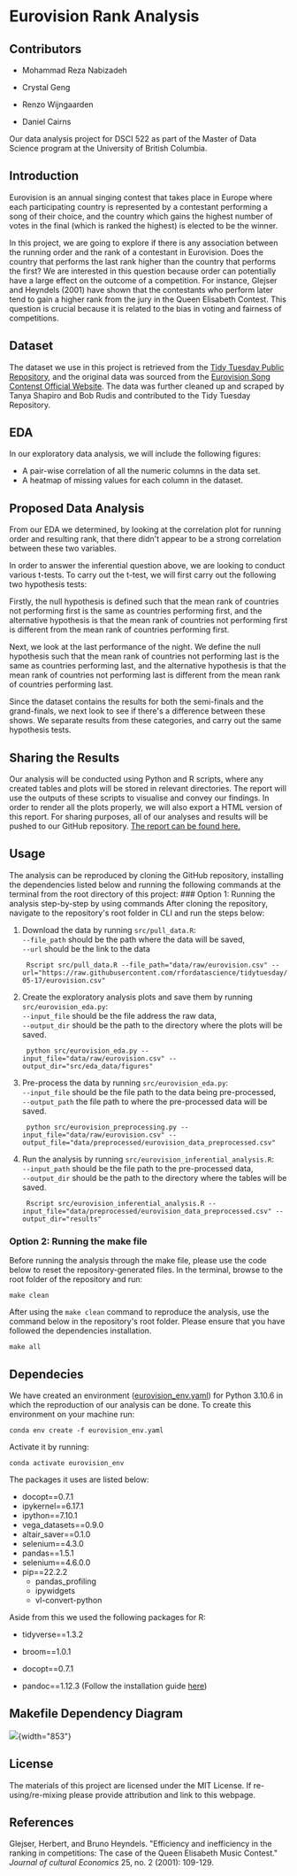 # Eurovision Rank Analysis

## Contributors

-   Mohammad Reza Nabizadeh

-   Crystal Geng

-   Renzo Wijngaarden

-   Daniel Cairns

Our data analysis project for DSCI 522 as part of the Master of Data Science program at the University of British Columbia.

## Introduction

Eurovision is an annual singing contest that takes place in Europe where each participating country is represented by a contestant performing a song of their choice, and the country which gains the highest number of votes in the final (which is ranked the highest) is elected to be the winner.

In this project, we are going to explore if there is any association between the running order and the rank of a contestant in Eurovision. Does the country that performs the last rank higher than the country that performs the first? We are interested in this question because order can potentially have a large effect on the outcome of a competition. For instance, Glejser and Heyndels (2001) have shown that the contestants who perform later tend to gain a higher rank from the jury in the Queen Elisabeth Contest. This question is crucial because it is related to the bias in voting and fairness of competitions.

## Dataset

The dataset we use in this project is retrieved from the [Tidy Tuesday Public Repository](https://github.com/rfordatascience/tidytuesday/tree/master/data/2022/2022-05-17), and the original data was sourced from the [Eurovision Song Contenst Official Website](https://eurovision.tv/). The data was further cleaned up and scraped by Tanya Shapiro and Bob Rudis and contributed to the Tidy Tuesday Repository.

## EDA

In our exploratory data analysis, we will include the following figures:

-   A pair-wise correlation of all the numeric columns in the data set.
-   A heatmap of missing values for each column in the dataset.

## Proposed Data Analysis

From our EDA we determined, by looking at the correlation plot for running order and resulting rank, that there didn't appear to be a strong correlation between these two variables.

In order to answer the inferential question above, we are looking to conduct various t-tests. To carry out the t-test, we will first carry out the following two hypothesis tests:

Firstly, the null hypothesis is defined such that the mean rank of countries not performing first is the same as countries performing first, and the alternative hypothesis is that the mean rank of countries not performing first is different from the mean rank of countries performing first.

Next, we look at the last performance of the night. We define the null hypothesis such that the mean rank of countries not performing last is the same as countries performing last, and the alternative hypothesis is that the mean rank of countries not performing last is different from the mean rank of countries performing last.

Since the dataset contains the results for both the semi-finals and the grand-finals, we next look to see if there's a difference between these shows. We separate results from these categories, and carry out the same hypothesis tests.

## Sharing the Results

Our analysis will be conducted using Python and R scripts, where any created tables and plots will be stored in relevant directories. The report will use the outputs of these scripts to visualise and convey our findings. In order to render all the plots properly, we will also export a HTML version of this report. For sharing purposes, all of our analyses and results will be pushed to our GitHub repository. [The report can be found here.](https://ubc-mds.github.io/eurovision_contest_rank_analysis/doc/report.html)

## Usage

The analysis can be reproduced by cloning the GitHub repository, installing the dependencies listed below and running the following commands at the terminal from the root directory of this project: \### Option 1: Running the analysis step-by-step by using commands After cloning the repository, navigate to the repository's root folder in CLI and run the steps below:

1.  Download the data by running `src/pull_data.R`:\
    `--file_path` should be the path where the data will be saved,\
    `--url` should be the link to the data

         Rscript src/pull_data.R --file_path="data/raw/eurovision.csv" --url="https://raw.githubusercontent.com/rfordatascience/tidytuesday/master/data/2022/2022-05-17/eurovision.csv"

2.  Create the exploratory analysis plots and save them by running `src/eurovision_eda.py`:\
    `--input_file` should be the file address the raw data,\
    `--output_dir` should be the path to the directory where the plots will be saved.

         python src/eurovision_eda.py --input_file="data/raw/eurovision.csv" --output_dir="src/eda_data/figures"

3.  Pre-process the data by running `src/eurovision_eda.py`:\
    `--input_file` should be the file path to the data being pre-processed,\
    `--output_path` the file path to where the pre-processed data will be saved.

         python src/eurovision_preprocessing.py --input_file="data/raw/eurovision.csv" --output_file="data/preprocessed/eurovision_data_preprocessed.csv"

4.  Run the analysis by running `src/eurovision_inferential_analysis.R`:\
    `--input_path` should be the file path to the pre-processed data,\
    `--output_dir` should be the path to the directory where the tables will be saved.

         Rscript src/eurovision_inferential_analysis.R --input_file="data/preprocessed/eurovision_data_preprocessed.csv" --output_dir="results"

### Option 2: Running the make file

Before running the analysis through the make file, please use the code below to reset the repository-generated files. In the terminal, browse to the root folder of the repository and run:

    make clean

After using the `make clean` command to reproduce the analysis, use the command below in the repository's root folder. Please ensure that you have followed the dependencies installation.

    make all

## Dependecies

We have created an environment ([eurovision_env.yaml](https://github.com/UBC-MDS/crdn/blob/main/environment.yaml)) for Python 3.10.6 in which the reproduction of our analysis can be done. To create this environment on your machine run:

    conda env create -f eurovision_env.yaml

Activate it by running:

    conda activate eurovision_env

The packages it uses are listed below:

-   docopt==0.7.1
-   ipykernel==6.17.1
-   ipython==7.10.1
-   vega_datasets==0.9.0
-   altair_saver==0.1.0
-   selenium==4.3.0
-   pandas==1.5.1
-   selenium==4.6.0.0
-   pip==22.2.2
    -   pandas_profiling
    -   ipywidgets
    -   vl-convert-python

Aside from this we used the following packages for R:

-   tidyverse==1.3.2

-   broom==1.0.1

-   docopt==0.7.1

-   pandoc==1.12.3 (Follow the installation guide [here](https://pandoc.org/installing.html))

## Makefile Dependency Diagram

![](Makefile.png){width="853"}

## License

The materials of this project are licensed under the MIT License. If re-using/re-mixing please provide attribution and link to this webpage.

## References

Glejser, Herbert, and Bruno Heyndels. "Efficiency and inefficiency in the ranking in competitions: The case of the Queen Elisabeth Music Contest." *Journal of cultural Economics* 25, no. 2 (2001): 109-129.
